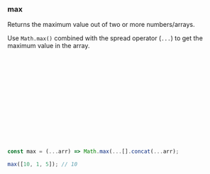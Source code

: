 ### max

Returns the maximum value out of two or more numbers/arrays.

Use `Math.max()` combined with the spread operator (`...`) to get the maximum value in the array.

```js















const max = (...arr) => Math.max(...[].concat(...arr);
```

```js
max([10, 1, 5]); // 10
```
